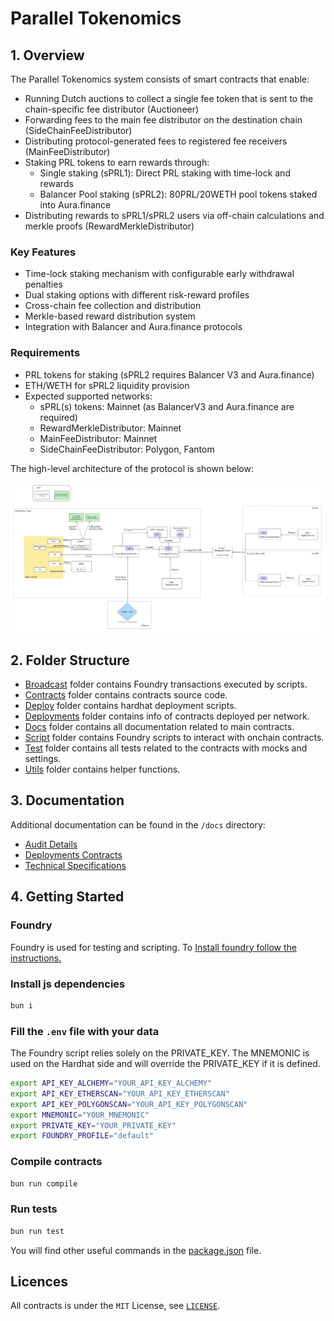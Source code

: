 # Parallel Tokenomics

## 1. Overview

The Parallel Tokenomics system consists of smart contracts that enable:

- Running Dutch auctions to collect a single fee token that is sent to the chain-specific fee distributor (Auctioneer)
- Forwarding fees to the main fee distributor on the destination chain (SideChainFeeDistributor)
- Distributing protocol-generated fees to registered fee receivers (MainFeeDistributor)
- Staking PRL tokens to earn rewards through:
  - Single staking (sPRL1): Direct PRL staking with time-lock and rewards
  - Balancer Pool staking (sPRL2): 80PRL/20WETH pool tokens staked into Aura.finance
- Distributing rewards to sPRL1/sPRL2 users via off-chain calculations and merkle proofs (RewardMerkleDistributor)

### Key Features

- Time-lock staking mechanism with configurable early withdrawal penalties
- Dual staking options with different risk-reward profiles
- Cross-chain fee collection and distribution
- Merkle-based reward distribution system
- Integration with Balancer and Aura.finance protocols

### Requirements

- PRL tokens for staking (sPRL2 requires Balancer V3 and Aura.finance)
- ETH/WETH for sPRL2 liquidity provision
- Expected supported networks:
  - sPRL(s) tokens: Mainnet (as BalancerV3 and Aura.finance are required)
  - RewardMerkleDistributor: Mainnet
  - MainFeeDistributor: Mainnet
  - SideChainFeeDistributor: Polygon, Fantom

The high-level architecture of the protocol is shown below:

![High Level Architecture](./docs/assets/high-level-architecture.png)

## 2. Folder Structure

- [Broadcast](./broadcast) folder contains Foundry transactions executed by scripts.
- [Contracts](./contracts) folder contains contracts source code.
- [Deploy](./deploy) folder contains hardhat deployment scripts.
- [Deployments](./deployments) folder contains info of contracts deployed per network.
- [Docs](./docs) folder contains all documentation related to main contracts.
- [Script](./scripts) folder contains Foundry scripts to interact with onchain contracts.
- [Test](./test) folder contains all tests related to the contracts with mocks and settings.
- [Utils](./utils) folder contains helper functions.

## 3. Documentation

Additional documentation can be found in the `/docs` directory:

- [Audit Details](docs/AuditDetails.md)
- [Deployments Contracts](docs/Deployment.md)
- [Technical Specifications](docs/TechnicalSpecs.md)

## 4. Getting Started

### Foundry

Foundry is used for testing and scripting. To
[Install foundry follow the instructions.](https://book.getfoundry.sh/getting-started/installation)

### Install js dependencies

```bash
bun i
```

### Fill the `.env` file with your data

The Foundry script relies solely on the PRIVATE_KEY. The MNEMONIC is used on the Hardhat side and will override the
PRIVATE_KEY if it is defined.

```bash
export API_KEY_ALCHEMY="YOUR_API_KEY_ALCHEMY"
export API_KEY_ETHERSCAN="YOUR_API_KEY_ETHERSCAN"
export API_KEY_POLYGONSCAN="YOUR_API_KEY_POLYGONSCAN"
export MNEMONIC="YOUR_MNEMONIC"
export PRIVATE_KEY="YOUR_PRIVATE_KEY"
export FOUNDRY_PROFILE="default"
```

### Compile contracts

```bash
bun run compile
```

### Run tests

```bash
bun run test
```

You will find other useful commands in the [package.json](./package.json) file.

## Licences

All contracts is under the `MIT` License, see [`LICENSE`](./LICENSE).
